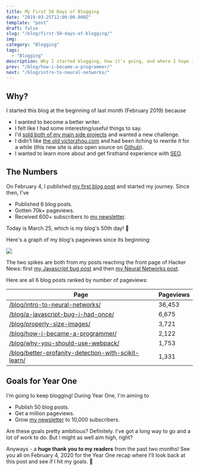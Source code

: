 ```yaml
---
title: My First 50 Days of Blogging
date: "2019-03-25T12:00:00.000Z"
template: "post"
draft: false
slug: "/blog/first-50-days-of-blogging/"
img:
category: "Blogging"
tags:
  - "Blogging"
description: Why I started blogging, how it's going, and where I hope it goes.
prev: "/blog/how-i-became-a-programmer/"
next: "/blog/intro-to-neural-networks/"
---
```


## Why?

I started this blog at the beginning of last month (February 2019) because

- I wanted to become a better writer.
- I felt like I had some interesting/useful things to say.
- I'd <a href="/about/" target="_blank">sold both of my main side projects</a> and wanted a new challenge.
- I didn't like [the old victorzhou.com](https://github.com/vzhou842/victorzhou.com-old) and had been itching to rewrite it for a while (this new site is also open source on [Github](https://github.com/vzhou842/victorzhou.com)).
- I wanted to learn more about and get firsthand experience with [SEO](https://en.wikipedia.org/wiki/Search_engine_optimization).

## The Numbers

On February 4, I published <a href="/blog/better-profanity-detection-with-scikit-learn/" target="_blank">my first blog post</a> and started my journey. Since then, I've

- Published 6 blog posts.
- Gotten 70k+ pageviews.
- Received 600+ subscribers to [my newsletter](http://eepurl.com/gf8JCX).

Today is March 25, which is my blog's 50th day! 🎉

Here's a graph of my blog's pageviews since its beginning:

![](/media/first-50-days-post/pageviews.png)

The two spikes are both from my posts reaching the front page of Hacker News: first [my Javascript bug post](https://news.ycombinator.com/item?id=19135552) and then [my Neural Networks post](https://news.ycombinator.com/item?id=19320217).

Here are all 6 blog posts ranked by number of pageviews:

| Page | Pageviews |
| ---- | --------- |
| <a class="no-underline" href="/blog/intro-to-neural-networks/" target="_blank">/blog/intro-to-neural-networks/</a> | 36,453 |
| <a class="no-underline" href="/blog/a-javascript-bug-i-had-once/" target="_blank">/blog/a-javascript-bug-i-had-once/</a> | 6,675 |
| <a class="no-underline" href="/blog/properly-size-images/" target="_blank">/blog/properly-size-images/</a> | 3,721 |
| <a class="no-underline" href="/blog/how-i-became-a-programmer/" target="_blank">/blog/how-i-became-a-programmer/</a> | 2,122 |
| <a class="no-underline" href="/blog/why-you-should-use-webpack/" target="_blank">/blog/why-you-should-use-webpack/</a> | 1,753 |
| <a class="no-underline" href="/blog/better-profanity-detection-with-scikit-learn/" target="_blank">/blog/better-profanity-detection-with-scikit-learn/</a> | 1,331 |

## Goals for Year One

I'm going to keep blogging! During Year One, I'm aiming to

- Publish 50 blog posts.
- Get a million pageviews.
- Grow [my newsletter](http://eepurl.com/gf8JCX) to 10,000 subscribers.

Are these goals pretty ambitious? Definitely. I've got a long way to go and a lot of work to do. But I might as well aim high, right?

Anyways - a **huge thank you to my readers** from the past two months! See you all on February 4, 2020 for the Year One recap where I'll look back at this post and see if I hit my goals. 🎯
